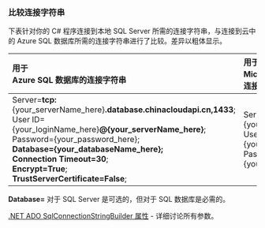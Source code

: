 
<!--
includes/sql-database-include-connection-string-30-compare.md

Latest Freshness check:  2015-09-03 , GeneMi.

## Connection string
-->

### 比较连接字符串

下表针对你的 C# 程序连接到本地 SQL Server 所需的连接字符串，与连接到云中的 Azure SQL 数据库所需的连接字符串进行了比较。差异以粗体显示。

| 用于 <br/>Azure SQL 数据库的连接字符串 | 用于 <br/>Microsoft SQL Server 的连接字符串 |
| :-- | :-- |
| Server=**tcp:**{your\_serverName_here}**.database.chinacloudapi.cn,1433**;<br/>User ID={your\_loginName_here}**@{your\_serverName\_here}**;<br/>Password={your\_password_here};<br/>**Database={your\_databaseName\_here};**<br/>**Connection Timeout=30**;<br/>**Encrypt=True**;<br/>**TrustServerCertificate=False**; | Server={your\_serverName\_here};<br/>User ID={your\_loginName\_here};<br/>Password={your\_password_here}; |

**Database=** 对于 SQL Server 是可选的，但对于 SQL 数据库是必需的。

[.NET ADO SqlConnectionStringBuilder 属性](https://msdn.microsoft.com/zh-cn/library/system.data.sqlclient.sqlconnectionstringbuilder_properties.aspx) - 详细讨论所有参数。

<!--
These three includes/ files are a sequenced set, but you can pick and choose:

includes/sql-database-include-connection-string-20-portalshots.md
includes/sql-database-include-connection-string-30-compare.md
includes/sql-database-include-connection-string-40-config.md
-->

<!---HONumber=79-->